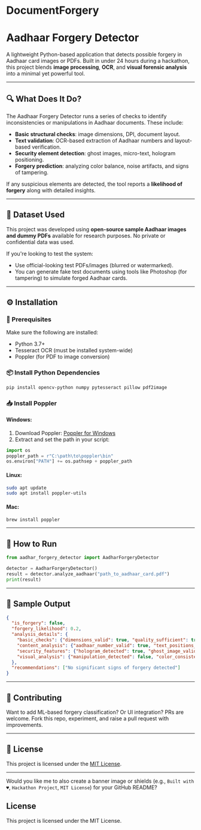 # DocumentForgery
# Aadhaar Forgery Detector

A lightweight Python-based application that detects possible forgery in Aadhaar card images or PDFs. Built in under 24 hours during a hackathon, this project blends **image processing**, **OCR**, and **visual forensic analysis** into a minimal yet powerful tool.

---

## 🔍 What Does It Do?

The Aadhaar Forgery Detector runs a series of checks to identify inconsistencies or manipulations in Aadhaar documents. These include:

* **Basic structural checks**: image dimensions, DPI, document layout.
* **Text validation**: OCR-based extraction of Aadhaar numbers and layout-based verification.
* **Security element detection**: ghost images, micro-text, hologram positioning.
* **Forgery prediction**: analyzing color balance, noise artifacts, and signs of tampering.

If any suspicious elements are detected, the tool reports a **likelihood of forgery** along with detailed insights.

---

## 📂 Dataset Used

This project was developed using **open-source sample Aadhaar images and dummy PDFs** available for research purposes. No private or confidential data was used.

If you're looking to test the system:

* Use official-looking test PDFs/images (blurred or watermarked).
* You can generate fake test documents using tools like Photoshop (for tampering) to simulate forged Aadhaar cards.

---

## ⚙️ Installation

### 🔧 Prerequisites

Make sure the following are installed:

* Python 3.7+
* Tesseract OCR (must be installed system-wide)
* Poppler (for PDF to image conversion)

### 📦 Install Python Dependencies

```bash
pip install opencv-python numpy pytesseract pillow pdf2image
```

### 📥 Install Poppler

#### Windows:

1. Download Poppler: [Poppler for Windows](http://blog.alivate.com.au/poppler-windows/)
2. Extract and set the path in your script:

```python
import os
poppler_path = r"C:\path\to\poppler\bin"
os.environ["PATH"] += os.pathsep + poppler_path
```

#### Linux:

```bash
sudo apt update
sudo apt install poppler-utils
```

#### Mac:

```bash
brew install poppler
```

---

## 🚀 How to Run

```python
from aadhar_forgery_detector import AadharForgeryDetector

detector = AadharForgeryDetector()
result = detector.analyze_aadhaar("path_to_aadhaar_card.pdf")
print(result)
```

---

## 🧪 Sample Output

```json
{
  "is_forgery": false,
  "forgery_likelihood": 0.2,
  "analysis_details": {
    "basic_checks": {"dimensions_valid": true, "quality_sufficient": true, "layout_valid": true},
    "content_analysis": {"aadhaar_number_valid": true, "text_positions_valid": true},
    "security_features": {"hologram_detected": true, "ghost_image_valid": true},
    "visual_analysis": {"manipulation_detected": false, "color_consistent": true}
  },
  "recommendations": ["No significant signs of forgery detected"]
}
```

---

## 🤝 Contributing

Want to add ML-based forgery classification? Or UI integration? PRs are welcome. Fork this repo, experiment, and raise a pull request with improvements.

---

## 📄 License

This project is licensed under the [MIT License](LICENSE).

---

Would you like me to also create a banner image or shields (e.g., `Built with ♥`, `Hackathon Project`, `MIT License`) for your GitHub README?


## License
This project is licensed under the MIT License.


